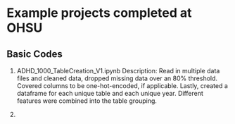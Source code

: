# Example projects completed at OHSU

## Basic Codes 
1) ADHD_1000_TableCreation_V1.ipynb
Description: Read in multiple data files and cleaned data, dropped missing data over an 80% threshold. Covered columns to be one-hot-encoded, if applicable. Lastly, created a dataframe for each unique table and each unique year. Different features were combined into the table grouping.

2)  
